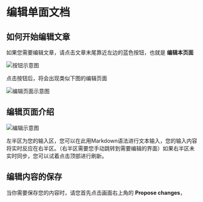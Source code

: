 ﻿---
order: 2
---

# 编辑单面文档

## 如何开始编辑文章

如果您需要编辑文章，请点击文章末尾靠近左边的蓝色按钮，也就是  **编辑本页面**

![按钮示意图](https://img.picui.cn/free/2025/01/07/677d16099493f.png)

点击按钮后，将会出现类似下图的编辑页面

![编辑页面示意图](https://img.picui.cn/free/2025/01/07/677d167fcc1ed.png)

## 编辑页面介绍

![编辑示意图](https://www.helloimg.com/i/2025/01/15/678792f825161.png)

左半区为您的输入区，您可以在此用Markdown语法进行文本输入，您的输入内容将实时反应在右半区。（右半区需要您手动跳转到需要编辑的界面）如果右半区未实时同步，您可以试着点击顶部进行刷新。

## 编辑内容的保存
当你需要保存您的内容时，请您首先点击画面右上角的 **Propose changes**，


